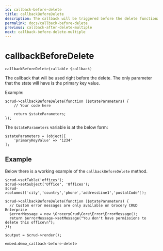 ```yaml
---
id: callback-before-delete
title: callbackBeforeDelete
description: The callback will be triggered before the delete functionality.
permalink: docs/callback-before-delete
previous: callback-after-delete-multiple
next: callback-before-delete-multiple
---
```


# callbackBeforeDelete

<pre><code class="language-php">callbackBeforeDelete(callable $callback)</code></pre>
The callback that will be used right before the delete. The only parameter that the state will have is the primary key value. 

Example:
<pre><code class="language-php">$crud->callbackBeforeDelete(function ($stateParameters) {
    // Your code here    

    return $stateParameters;
});</code></pre>

The <code>$stateParameters</code> variable is at the below form:

<pre><code class="language-php">$stateParameters = (object)[
    'primaryKeyValue' => '1234'
];</code></pre>

## Example

Below there is a working example of the <code>callbackBeforeDelete</code> method.

<pre><code class="language-php">$crud->setTable('offices');
$crud->setSubject('Office', 'Offices');
$crud->columns(['city','country','phone','addressLine1','postalCode']);

$crud->callbackBeforeDelete(function ($stateParameters) {
  // Custom error messages are only available on Grocery CRUD Enterprise
  $errorMessage = new \GroceryCrud\Core\Error\ErrorMessage();
  return $errorMessage->setMessage("You don't have permissions to delete this office\n");
});

$output = $crud->render();
</code></pre>

`embed:demo_callback-before-delete`